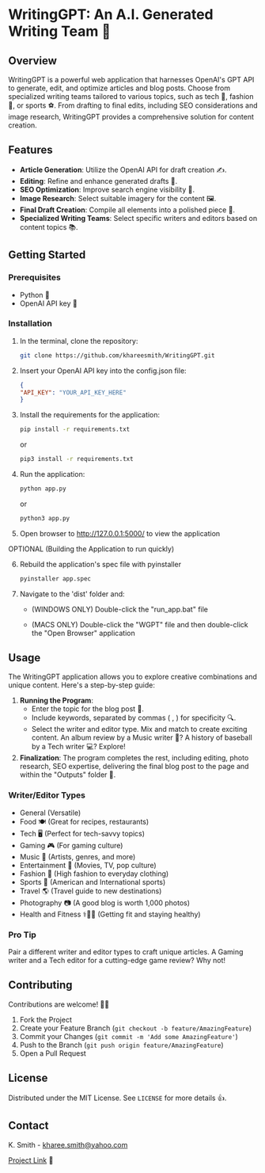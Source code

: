 # WritingGPT: An A.I. Generated Writing Team 🤖

## Overview

WritingGPT is a powerful web application that harnesses OpenAI's GPT API to generate, edit, and optimize articles and blog posts. Choose from specialized writing teams tailored to various topics, such as tech 🧪, fashion 👗, or sports ⚽. From drafting to final edits, including SEO considerations and image research, WritingGPT provides a comprehensive solution for content creation.

## Features

- **Article Generation**: Utilize the OpenAI API for draft creation ✍️.
- **Editing**: Refine and enhance generated drafts 🧐.
- **SEO Optimization**: Improve search engine visibility 🚀.
- **Image Research**: Select suitable imagery for the content 🖼️.
- **Final Draft Creation**: Compile all elements into a polished piece 🎨.
- **Specialized Writing Teams**: Select specific writers and editors based on content topics 📚.

## Getting Started

### Prerequisites

- Python 🐍
- OpenAI API key 🔑

### Installation

1. In the terminal, clone the repository:

    ```bash
    git clone https://github.com/khareesmith/WritingGPT.git
    ```

2. Insert your OpenAI API key into the config.json file:

    ```json
    {
    "API_KEY": "YOUR_API_KEY_HERE"
    }
    ```

3. Install the requirements for the application:

    ```bash
    pip install -r requirements.txt
    ```

    or

    ```bash
    pip3 install -r requirements.txt
    ```

4. Run the application:

    ```bash
    python app.py
    ```

    or

    ```bash
    python3 app.py
    ```
5. Open browser to http://127.0.0.1:5000/ to view the application

OPTIONAL (Building the Application to run quickly)

6. Rebuild the application's spec file with pyinstaller

    ```bash
    pyinstaller app.spec
    ```

7. Navigate to the 'dist' folder and:

    - (WINDOWS ONLY) Double-click the "run_app.bat" file

    - (MACS ONLY) Double-click the "WGPT" file and then double-click the "Open Browser" application

## Usage

The WritingGPT application allows you to explore creative combinations and unique content. Here's a step-by-step guide:

1. **Running the Program**: 
   - Enter the topic for the blog post 🎯.
   - Include keywords, separated by commas ( , ) for specificity 🔍.
   - Select the writer and editor type. Mix and match to create exciting content. An album review by a Music writer 🎵? A history of baseball by a Tech writer 💻? Explore!
2. **Finalization**: The program completes the rest, including editing, photo research, SEO expertise, delivering the final blog post to the page and within the "Outputs" folder 🎁.

### Writer/Editor Types

- General (Versatile)
- Food 🍽️ (Great for recipes, restaurants)
- Tech 🖥️ (Perfect for tech-savvy topics)
- Gaming 🎮 (For gaming culture)
- Music 🎵 (Artists, genres, and more)
- Entertainment 🎥 (Movies, TV, pop culture)
- Fashion 👠 (High fashion to everyday clothing)
- Sports 🏈 (American and International sports)
- Travel 🌎 (Travel guide to new destinations)
- Photography 📷 (A good blog is worth 1,000 photos)
- Health and Fitness ⚕️💪🏽 (Getting fit and staying healthy)

### Pro Tip

Pair a different writer and editor types to craft unique articles. A Gaming writer and a Tech editor for a cutting-edge game review? Why not!

## Contributing

Contributions are welcome! 🧠💡
1. Fork the Project
2. Create your Feature Branch (`git checkout -b feature/AmazingFeature`)
3. Commit your Changes (`git commit -m 'Add some AmazingFeature'`)
4. Push to the Branch (`git push origin feature/AmazingFeature`)
5. Open a Pull Request

## License

Distributed under the MIT License. See `LICENSE` for more details 👍.

## Contact

K. Smith - kharee.smith@yahoo.com

[Project Link](https://github.com/khareesmith/WritingGPT) 🔗
